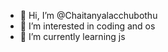 - 👋 Hi, I’m @Chaitanyalacchubothu
- 👀 I’m interested in coding and os
- 🌱 I’m currently learning js

<!---
Chaitanyalacchubothu/Chaitanyalacchubothu is a ✨ special ✨ repository because its `README.md` (this file) appears on your GitHub profile.
You can click the Preview link to take a look at your changes.
--->

